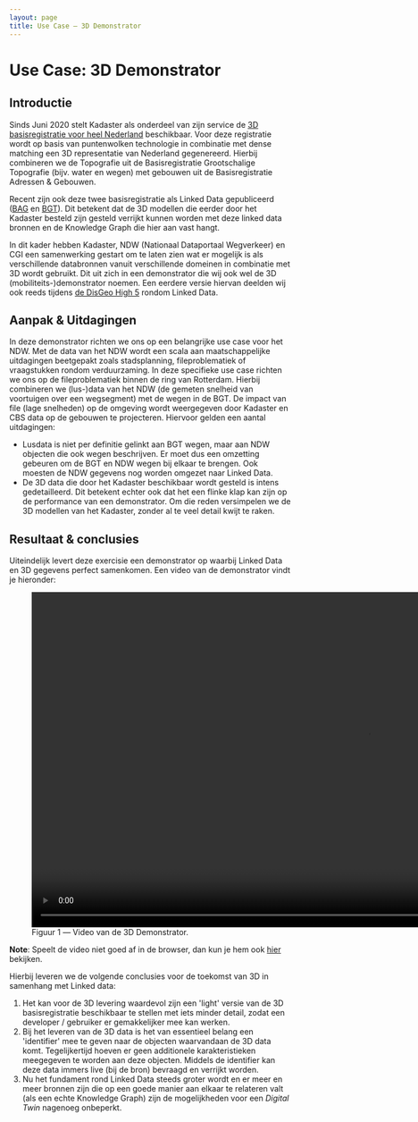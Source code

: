 ```yaml
---
layout: page
title: Use Case ― 3D Demonstrator
---
```


# Use Case: 3D Demonstrator

## Introductie

Sinds Juni 2020 stelt Kadaster als onderdeel van zijn service de <a href="https://www.kadaster.nl/-/actueel-3d-basisbestand-van-heel-nederland-beschikbaar">3D basisregistratie voor heel Nederland</a> beschikbaar. Voor deze registratie wordt op basis van puntenwolken technologie in combinatie met dense matching een 3D representatie van Nederland gegenereerd. Hierbij combineren we de Topografie uit de Basisregistratie Grootschalige Topografie (bijv. water en wegen) met gebouwen uit de Basisregistratie Adressen & Gebouwen.

Recent zijn ook deze twee basisregistratie als Linked Data gepubliceerd (<a href="/cases/bag-ld">BAG</a> en <a href="/cases/bgt-ld">BGT</a>). Dit betekent dat de 3D modellen die eerder door het Kadaster besteld zijn gesteld verrijkt kunnen worden met deze linked data bronnen en de Knowledge Graph die hier aan vast hangt.

In dit kader hebben Kadaster, NDW (Nationaal Dataportaal Wegverkeer) en CGI een samenwerking gestart om te laten zien wat er mogelijk is als verschillende databronnen vanuit verschillende domeinen in combinatie met 3D wordt gebruikt. Dit uit zich in een demonstrator die wij ook wel de 3D (mobiliteits-)demonstrator noemen. Een eerdere versie hiervan deelden wij ook reeds tijdens <a href="/cases/disgeo-high5">de DisGeo High 5</a> rondom Linked Data.

## Aanpak & Uitdagingen

In deze demonstrator richten we ons op een belangrijke use case voor het NDW. Met de data van het NDW wordt een scala aan maatschappelijke uitdagingen beetgepakt zoals stadsplanning, fileproblematiek of vraagstukken rondom verduurzaming. In deze specifieke use case richten we ons op de fileproblematiek binnen de ring van Rotterdam. Hierbij combineren we (lus-)data van het NDW (de gemeten snelheid van voortuigen over een wegsegment) met de wegen in de BGT. De impact van file (lage snelheden) op de omgeving wordt weergegeven door Kadaster en CBS data op de gebouwen te projecteren. Hiervoor gelden een aantal uitdagingen:

- Lusdata is niet per definitie gelinkt aan BGT wegen, maar aan NDW objecten die ook wegen beschrijven. Er moet dus een omzetting gebeuren om de BGT en NDW wegen bij elkaar te brengen. Ook moesten de NDW gegevens nog worden omgezet naar Linked Data.
- De 3D data die door het Kadaster beschikbaar wordt gesteld is intens gedetailleerd. Dit betekent echter ook dat het een flinke klap kan zijn op de performance van een demonstrator. Om die reden versimpelen we de 3D modellen van het Kadaster, zonder al te veel detail kwijt te raken.

## Resultaat & conclusies

Uiteindelijk levert deze exercisie een demonstrator op waarbij Linked Data en 3D gegevens perfect samenkomen. Een video van de demonstrator vindt je hieronder:

 <figure id="figuur-1">
  <video controls loop width="1200">
    <source src="/assets/videos/Mobiliteits-Demonstrator.mp4" type="video/mp4">
      Helaas, uw browser kan deze video niet weergeven.
    </source>
  </video>
  <figcaption>
    Figuur 1 ― Video van de 3D Demonstrator.
  </figcaption>
</figure>

**Note**: Speelt de video niet goed af in de browser, dan kun je hem ook <a href="/assets/videos/Mobiliteits-Demonstrator.mp4">hier</a> bekijken.

Hierbij leveren we de volgende conclusies voor de toekomst van 3D in samenhang met Linked data:

1. Het kan voor de 3D levering waardevol zijn een 'light' versie van de 3D basisregistratie beschikbaar te stellen met iets minder detail, zodat een developer / gebruiker er gemakkelijker mee kan werken.
2. Bij het leveren van de 3D data is het van essentieel belang een 'identifier' mee te geven naar de objecten waarvandaan de 3D data komt. Tegelijkertijd hoeven er geen additionele karakteristieken meegegeven te worden aan deze objecten. Middels de identifier kan deze data immers live (bij de bron) bevraagd en verrijkt worden.
3. Nu het fundament rond Linked Data steeds groter wordt en er meer en meer bronnen zijn die op een goede manier aan elkaar te relateren valt (als een echte Knowledge Graph) zijn de mogelijkheden voor een *Digital Twin* nagenoeg onbeperkt.

